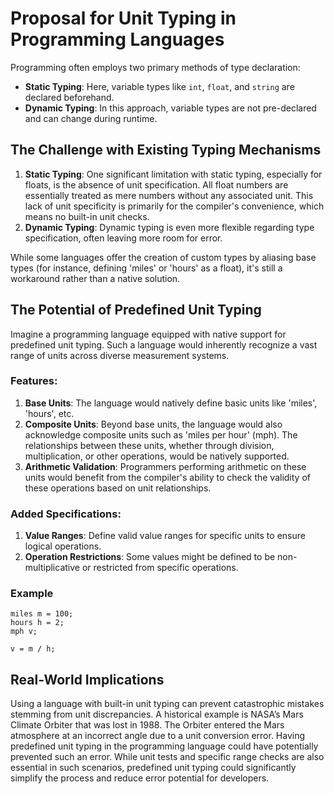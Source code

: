 # Proposal for Unit Typing in Programming Languages
 

Programming often employs two primary methods of type declaration:
* **Static Typing**: Here, variable types like `int`, `float`, and `string` are declared beforehand.
* **Dynamic Typing**: In this approach, variable types are not pre-declared and can change during runtime.

## The Challenge with Existing Typing Mechanisms

1. **Static Typing**: One significant limitation with static typing, especially for floats, is the absence of unit specification. All float numbers are essentially treated as mere numbers without any associated unit. This lack of unit specificity is primarily for the compiler's convenience, which means no built-in unit checks.
2. **Dynamic Typing**: Dynamic typing is even more flexible regarding type specification, often leaving more room for error.

While some languages offer the creation of custom types by aliasing base types (for instance, defining 'miles' or 'hours' as a float), it's still a workaround rather than a native solution.

## The Potential of Predefined Unit Typing

Imagine a programming language equipped with native support for predefined unit typing. Such a language would inherently recognize a vast range of units across diverse measurement systems.

### Features:

1. **Base Units**: The language would natively define basic units like 'miles', 'hours', etc.
2. **Composite Units**: Beyond base units, the language would also acknowledge composite units such as 'miles per hour' (mph). The relationships between these units, whether through division, multiplication, or other operations, would be natively supported.
3. **Arithmetic Validation**: Programmers performing arithmetic on these units would benefit from the compiler's ability to check the validity of these operations based on unit relationships.

### Added Specifications:

1. **Value Ranges**: Define valid value ranges for specific units to ensure logical operations.
2. **Operation Restrictions**: Some values might be defined to be non-multiplicative or restricted from specific operations.

### Example

```
miles m = 100;
hours h = 2;
mph v;

v = m / h;
```

## Real-World Implications

Using a language with built-in unit typing can prevent catastrophic mistakes stemming from unit discrepancies. A historical example is NASA’s Mars Climate Orbiter that was lost in 1988. The Orbiter entered the Mars atmosphere at an incorrect angle due to a unit conversion error. Having predefined unit typing in the programming language could have potentially prevented such an error. While unit tests and specific range checks are also essential in such scenarios, predefined unit typing could significantly simplify the process and reduce error potential for developers.

<!-- DSG/ChatGPT 8/17/2023 -->
